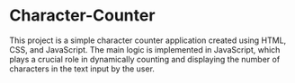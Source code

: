 # Character-Counter
This project is a simple character counter application created using HTML, CSS, and JavaScript. The main logic is implemented in JavaScript, which plays a crucial role in dynamically counting and displaying the number of characters in the text input by the user. 

